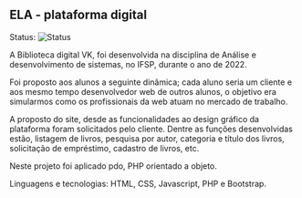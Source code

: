 ## ELA - plataforma digital
Status: ![Status](https://img.shields.io/badge/Finished-00b300)

A Biblioteca digital VK, foi desenvolvida na disciplina de Análise e desenvolvimento de sistemas, no IFSP, durante o ano de 2022.

Foi proposto aos alunos a seguinte dinâmica; cada aluno seria um cliente e aos mesmo tempo desenvolvedor web de outros alunos, o objetivo era simularmos como os profissionais da web atuam no mercado de trabalho.

A proposto do site, desde as funcionalidades ao design gráfico da plataforma foram solicitados pelo cliente. Dentre as funções desenvolvidas estão, listagem de livros, pesquisa por autor, categoria e título dos livros, solicitação de empréstimo, cadastro de livros, etc.

Neste projeto foi aplicado pdo, PHP orientado a objeto.

Linguagens e tecnologias: HTML, CSS, Javascript, PHP e Bootstrap.